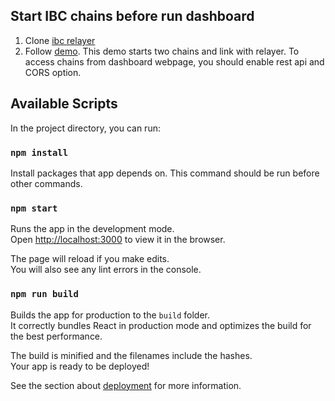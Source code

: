 ## Start IBC chains before run dashboard

1. Clone [ibc relayer](https://github.com/loin3/relayer/tree/enable-rest)
2. Follow
   [demo](https://github.com/loin3/relayer/blob/enable-rest/docs/rest-open-lbmsim-lbmsim-demo.md).
   This demo starts two chains and link with relayer. To access chains from
   dashboard webpage, you should enable rest api and CORS option.

## Available Scripts

In the project directory, you can run:

### `npm install`

Install packages that app depends on. This command should be run before other commands.

### `npm start`

Runs the app in the development mode.\
Open [http://localhost:3000](http://localhost:3000) to view it in the browser.

The page will reload if you make edits.\
You will also see any lint errors in the console.

### `npm run build`

Builds the app for production to the `build` folder.\
It correctly bundles React in production mode and optimizes the build for the best
performance.

The build is minified and the filenames include the hashes.\
Your app is ready to be deployed!

See the section about
[deployment](https://facebook.github.io/create-react-app/docs/deployment) for
more information.

